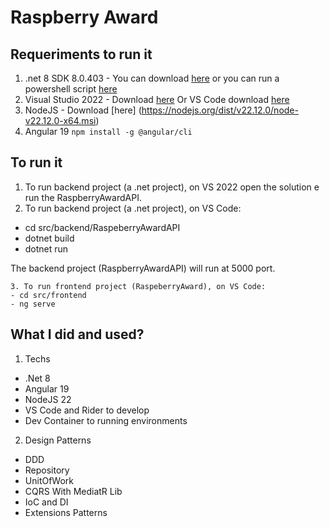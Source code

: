 # Raspberry Award

## Requeriments to run it
1. .net 8 SDK 8.0.403 - You can download [here](https://dotnet.microsoft.com/en-us/download/dotnet/thank-you/sdk-8.0.403-windows-x64-installer) or you can run a powershell script [here](https://dotnet.microsoft.com/download/dotnet/scripts/v1/dotnet-install.ps1)
2. Visual Studio 2022 - Download [here](https://c2rsetup.officeapps.live.com/c2r/downloadVS.aspx?sku=community&channel=Release&version=VS2022&source=VSLandingPage&cid=2030:df218f5dcfc04cbe873863980478f51a) Or VS Code download [here](https://code.visualstudio.com/docs/?dv=win64)
3. NodeJS - Download [here] (https://nodejs.org/dist/v22.12.0/node-v22.12.0-x64.msi)
4. Angular 19 ```npm install -g @angular/cli```


## To run it
1. To run backend project (a .net project), on VS 2022 open the solution e run the RaspberryAwardAPI.
2. To run backend project (a .net project), on VS Code:
- cd src/backend/RaspeberryAwardAPI
- dotnet build
- dotnet run

The backend project (RaspberryAwardAPI) will run at 5000 port.

```
3. To run frontend project (RaspeberryAward), on VS Code:
- cd src/frontend
- ng serve

```

## What I did and used?

1. Techs
- .Net 8
- Angular 19
- NodeJS 22
- VS Code and Rider to develop
- Dev Container to running environments

2. Design Patterns
- DDD
- Repository
- UnitOfWork
- CQRS With MediatR Lib
- IoC and DI
- Extensions Patterns
